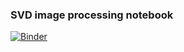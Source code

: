 ### SVD image processing notebook

[![Binder](http://mybinder.org/badge.svg)](http://mybinder.org/repo/kersulis/SVD-background-subtract)
